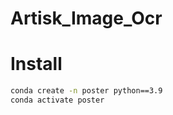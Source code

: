 # Artisk_Image_Ocr


# Install 

```bash
conda create -n poster python==3.9
conda activate poster
```